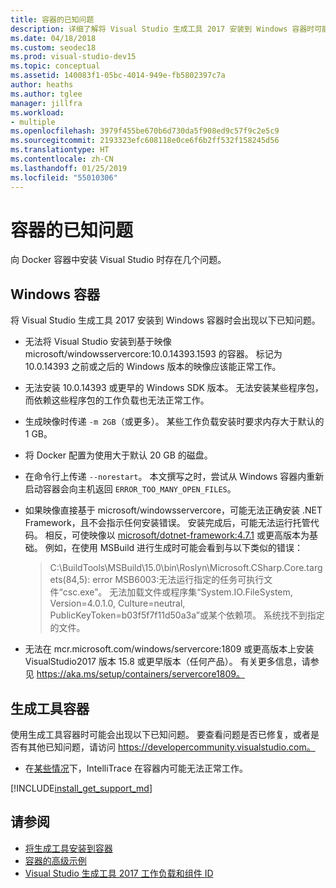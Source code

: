 ```yaml
---
title: 容器的已知问题
description: 详细了解将 Visual Studio 生成工具 2017 安装到 Windows 容器时可能会出现的已知问题。
ms.date: 04/18/2018
ms.custom: seodec18
ms.prod: visual-studio-dev15
ms.topic: conceptual
ms.assetid: 140083f1-05bc-4014-949e-fb5802397c7a
author: heaths
ms.author: tglee
manager: jillfra
ms.workload:
- multiple
ms.openlocfilehash: 3979f455be670b6d730da5f908ed9c57f9c2e5c9
ms.sourcegitcommit: 2193323efc608118e0ce6f6b2ff532f158245d56
ms.translationtype: HT
ms.contentlocale: zh-CN
ms.lasthandoff: 01/25/2019
ms.locfileid: "55010306"
---
```

# <a name="known-issues-for-containers"></a>容器的已知问题

向 Docker 容器中安装 Visual Studio 时存在几个问题。

## <a name="windows-container"></a>Windows 容器

将 Visual Studio 生成工具 2017 安装到 Windows 容器时会出现以下已知问题。

* 无法将 Visual Studio 安装到基于映像 microsoft/windowsservercore:10.0.14393.1593 的容器。 标记为 10.0.14393 之前或之后的 Windows 版本的映像应该能正常工作。
* 无法安装 10.0.14393 或更早的 Windows SDK 版本。 无法安装某些程序包，而依赖这些程序包的工作负载也无法正常工作。
* 生成映像时传递 `-m 2GB`（或更多）。 某些工作负载安装时要求内存大于默认的 1 GB。
* 将 Docker 配置为使用大于默认 20 GB 的磁盘。
* 在命令行上传递 `--norestart`。 本文撰写之时，尝试从 Windows 容器内重新启动容器会向主机返回 `ERROR_TOO_MANY_OPEN_FILES`。
* 如果映像直接基于 microsoft/windowsservercore，可能无法正确安装 .NET Framework，且不会指示任何安装错误。 安装完成后，可能无法运行托管代码。 相反，可使映像以 [microsoft/dotnet-framework:4.7.1](https://hub.docker.com/r/microsoft/dotnet-framework) 或更高版本为基础。 例如，在使用 MSBuild 进行生成时可能会看到与以下类似的错误：

  > C:\BuildTools\MSBuild\15.0\bin\Roslyn\Microsoft.CSharp.Core.targets(84,5): error MSB6003:无法运行指定的任务可执行文件“csc.exe”。 无法加载文件或程序集“System.IO.FileSystem, Version=4.0.1.0, Culture=neutral, PublicKeyToken=b03f5f7f11d50a3a”或某个依赖项。 系统找不到指定的文件。

* 无法在 mcr<span></span>.microsoft.com/windows/servercore:1809 或更高版本上安装 VisualStudio2017 版本 15.8 或更早版本（任何产品）。 有关更多信息，请参见 https://aka.ms/setup/containers/servercore1809。

## <a name="build-tools-container"></a>生成工具容器

使用生成工具容器时可能会出现以下已知问题。 要查看问题是否已修复，或者是否有其他已知问题，请访问 https://developercommunity.visualstudio.com。

* 在[某些情况](https://github.com/Microsoft/vstest/issues/940)下，IntelliTrace 在容器内可能无法正常工作。

[!INCLUDE[install_get_support_md](includes/install_get_support_md.md)]

## <a name="see-also"></a>请参阅

* [将生成工具安装到容器](build-tools-container.md)
* [容器的高级示例](advanced-build-tools-container.md)
* [Visual Studio 生成工具 2017 工作负载和组件 ID](workload-component-id-vs-build-tools.md)
